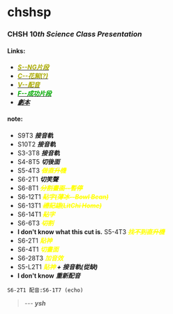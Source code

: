 # chshsp
### CHSH $10th$ $Science$ $Class$ $Presentation$
#### Links:
 - [<font color="#AAAA00">***S--NG片段***</font>](https://drive.google.com/drive/folders/1CIQJbCVCe1eLKhDIREdjyGKFI3-dezmK?usp=sharing)
 - [<font color="#AAAA00">***C--花絮(?)***</font>](https://drive.google.com/drive/folders/1CIQJbCVCe1eLKhDIREdjyGKFI3-dezmK?usp=sharing)
 - [<font color="#AAAA00">***V--配音***</font>](https://drive.google.com/drive/folders/1CIQJbCVCe1eLKhDIREdjyGKFI3-dezmK?usp=sharing)
 - [<font color="#00AA00">***F--成功片段***</font>](https://drive.google.com/drive/folders/1Da1_RQONtDKf9Uq1Uq9Z3taK3AwCDgxX?usp=sharing)
 - [***劇本***](https://hackmd.io/@mysh212/SkL8BYSnc)
#### note:
 - S9T3 ***接音軌***
 - S10T2  ***接音軌***
 - S3-3T8 ***接音軌***
 - S4-8T5 ***切後面***
 - S5-4T3 ***<font color = "yellow">~~做直升機~~</font>***
 - S6-2T1 ***切笑聲***
 - S6-8T1 ***<font color = "yellow">~~分割畫面--暫停~~</font>***
 - S6-12T1 ***<font color = "yellow">~~貼字(薄冰--Bowl Bean)~~</font>***
 - S6-13T1 ***<font color = "yellow">~~禮記翃(LitChi Home)~~</font>***
 - S6-14T1 ***<font color = "yellow">~~貼字~~</font>***
 - S6-6T3 ***<font color = "yellow">~~切割~~</font>*** 
 - **I don't know what this cut is.** S5-4T3 ***<font color = "yellow">~~找不到直升機~~</font>***
 - S6-2T1 ***<font color = "yellow">貼神</font>***
 - S6-4T1 ***<font color = "yellow">切畫面</font>***
 - S6-28T3 ***<font color = "yellow">加音效</font>***
 - S5-L2T1 ***<font color = "yellow">貼神</font> + 接音軌(從缺)***
 - **I don't know** ***重新配音***

```S6-2T1 配音:S6-1T7 (echo)```
> --- ***ysh***
